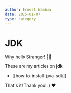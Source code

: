 ```yaml
---
author: Ernest Wambua
date: 2025-01-07
type: category
---
```

# JDK

Why hello Stranger! 👋😀

These are my articles on **jdk**

- [[how-to-install-java-sdk]]

That's it! Thank you! :) ❤️